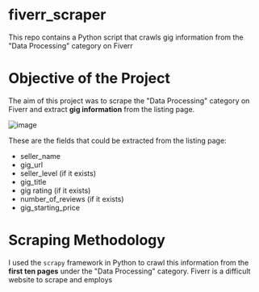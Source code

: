 # fiverr_scraper
This repo contains a Python script that crawls gig information from the "Data Processing" category on Fiverr

# Objective of the Project
The aim of this project was to scrape the "Data Processing" category on Fiverr and extract **gig information** from the listing page.

![image](https://user-images.githubusercontent.com/98691360/198831106-e30af12c-5275-4740-81f9-8f22da3fbc6a.png)

These are the fields that could be extracted from the listing page:
- seller_name
- gig_url
- seller_level (if it exists)
- gig_title
- gig rating (if it exists)
- number_of_reviews (if it exists)
- gig_starting_price

# Scraping Methodology
I used the ```scrapy``` framework in Python to crawl this information from the **first ten pages** under the "Data Processing" category. Fiverr is a difficult website to scrape and employs
